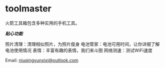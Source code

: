 # toolmaster

火箭工具箱包含多种实用的手机工具。


*****贴心功能*****

照片清理：清理相似照片，为照片瘦身
电池管家：电池可用时间，让你详细了解电池使用情况
表情：丰富有趣的表情，我们来斗图
网络测速：测试WiFi速度


Email: niuqingyunxixi@outlook.com
